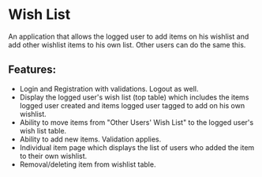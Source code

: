 # Wish List

An application that allows the logged user to add items on his wishlist and add other wishlist items to his own list. Other users can do the same this.

## Features:

- Login and Registration with validations. Logout as well.
- Display the logged user's wish list (top table) which includes the items logged user created and items logged user tagged to add on his own wishlist.
- Ability to move items from "Other Users' Wish List" to the logged user's wish list table.
- Ability to add new items. Validation applies.
- Individual item page which displays the list of users who added the item to their own wishlist.
- Removal/deleting item from wishlist table.



